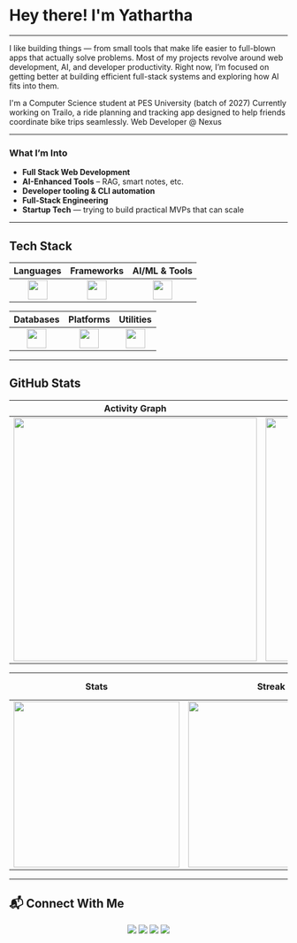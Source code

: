# Hey there! I'm Yathartha

---

I like building things — from small tools that make life easier to full-blown apps that actually solve problems.
Most of my projects revolve around web development, AI, and developer productivity.
Right now, I’m focused on getting better at building efficient full-stack systems and exploring how AI fits into them.

I'm a Computer Science student at PES University (batch of 2027)
Currently working on Trailo, a ride planning and tracking app designed to help friends coordinate bike trips seamlessly.
Web Developer @ Nexus 

---

### What I’m Into
- **Full Stack Web Development**
-  **AI-Enhanced Tools** – RAG, smart notes, etc.
-  **Developer tooling & CLI automation**
-  **Full-Stack Engineering**
-  **Startup Tech** — trying to build practical MVPs that can scale

---

##  Tech Stack

<div align="center">

| Languages | Frameworks | AI/ML & Tools |
|:---------:|:----------:|:-------------:|
| <img src="https://skillicons.dev/icons?i=js,ts,python,c" height="35"/> | <img src="https://skillicons.dev/icons?i=react,nextjs,nodejs,express,tailwind,firebase" height="35"/> | <img src="https://skillicons.dev/icons?i=pytorch,tensorflow" height="35"/> |

| Databases | Platforms | Utilities |
|:---------:|:---------:|:---------:|
| <img src="https://skillicons.dev/icons?i=mongodb,mysql,sqlite" height="35"/> | <img src="https://skillicons.dev/icons?i=vercel,netlify,github" height="35"/> | <img src="https://skillicons.dev/icons?i=git,vscode,docker,figma,anaconda" height="35"/> |

</div>

---

##  GitHub Stats

<div align="center">

| Activity Graph | Profile Summary |
|:--------------:|:---------------:|
| <img src="https://github-readme-activity-graph.vercel.app/graph?username=Yathartha19&theme=tokyo-night&hide_border=true&area=true" width="440"/> | <img src="http://github-profile-summary-cards.vercel.app/api/cards/profile-details?username=Yathartha19&theme=tokyonight" width="440"/> |

| Stats | Streak | Top Languages |
|:-----:|:------:|:-------------:|
| <img src="https://github-readme-stats.vercel.app/api?username=Yathartha19&show_icons=true&theme=tokyonight&hide=stars" width="300"/> | <img src="https://github-readme-stats.vercel.app/api/top-langs/?username=Yathartha19&layout=compact&theme=tokyonight" width="300"/> |

</div>

---

## 📬 Connect With Me

<p align="center">
  <a href="mailto:aarushyathartha19@gmail.com"><img src="https://img.shields.io/badge/Email-red?style=flat-square&logo=gmail&logoColor=white"></a>
  <a href="https://www.linkedin.com/in/yathartha-aarush-4153ba2a4/"><img src="https://img.shields.io/badge/LinkedIn-blue?style=flat-square&logo=linkedin&logoColor=white"></a>
  <a href="https://discordapp.com/users/tensei1905"><img src="https://img.shields.io/badge/Discord-7289da?style=flat-square&logo=discord&logoColor=white"></a>
  <a href="https://github.com/Yathartha19"><img src="https://img.shields.io/badge/GitHub-181717?style=flat-square&logo=github&logoColor=white"></a>
</p>
